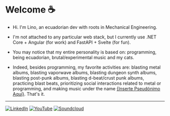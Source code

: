 
# Welcome :coffee:

- Hi. I'm Lino, an ecuadorian dev with roots in Mechanical Engineering.

- I'm not attached to any particular web stack, but I currently use .NET Core + Angular (for work) and FastAPI + Svelte (for fun).

- You may notice that my entire personality is based on: programming, being ecuadorian, brutal/experimental music and my cats.

- Indeed, besides programming, my favorite activities are: blasting metal albums, blasting vaporwave albums, blasting dungeon synth albums, blasting post-punk albums, blasting d-beat/crust punk albums, practicing blast beats, prioritizing social interactions related to metal or programming, and making music under the name [{Inserte Pseudónimo Aquí}](https://soundcloud.com/insertepseudonimoaqui/via-ljubljana-demo?si=d99493f02ca646ffb9aa9c0a27de3428). That's it.

----

[![LinkedIn](https://img.shields.io/badge/Professional%20matters-2061b2.svg?logo=linkedin&logoColor=white)](https://www.linkedin.com/in/lino-mp/)
[![YouTube](https://img.shields.io/badge/My%20playlists%20and%20videos-black.svg?logo=YouTube&logoColor=white)](https://www.youtube.com/channel/UCZkV9Lik6CgCtiTS2hb3y-g)
[![Soundcloud](https://img.shields.io/badge/My%20music%20project-FF5500?logo=soundcloud&logoColor=white)](https://soundcloud.com/insertepseudonimoaqui/albums)

